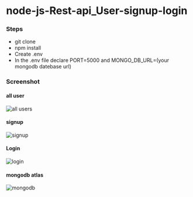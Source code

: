 # node-js-Rest-api_User-signup-login

### Steps 
  - git clone
  - npm install
  - Create .env 
  - In the .env file declare PORT=5000 and MONGO_DB_URL=(your mongodb datebase url)
 
 ### Screenshot
 
 #### all user
 
 ![all users](https://user-images.githubusercontent.com/111965224/215841348-c5a885a7-e5f1-41ef-a5ab-231ca433bd2a.png)

#### signup

![signup](https://user-images.githubusercontent.com/111965224/215841532-c167785a-3cfe-4239-8b51-1c77e6483019.png)

#### Login

![login](https://user-images.githubusercontent.com/111965224/215841583-2babf747-b386-494f-b918-4740dd0828ec.png)

#### mongodb atlas

![mongodb](https://user-images.githubusercontent.com/111965224/215841781-3882cfa7-75c6-4d5e-8eae-6d00d5869ecc.png)
